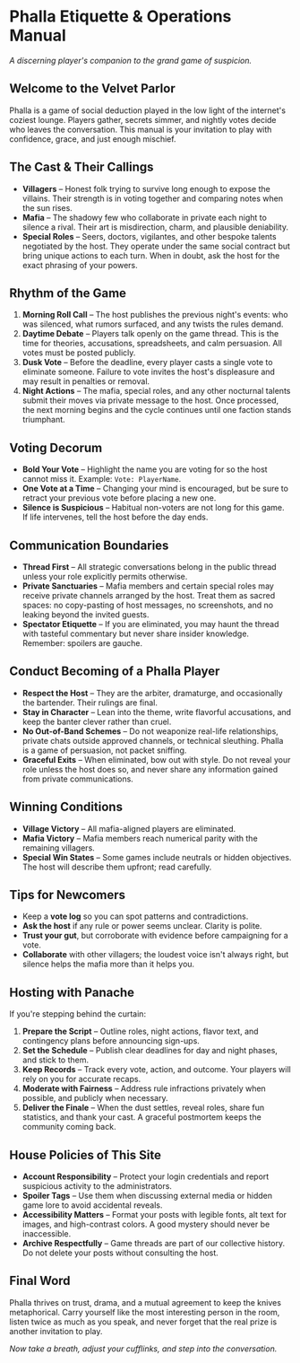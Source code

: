 # Phalla Etiquette & Operations Manual

*A discerning player's companion to the grand game of suspicion.*

## Welcome to the Velvet Parlor

Phalla is a game of social deduction played in the low light of the internet's coziest lounge. Players gather, secrets simmer, and
nightly votes decide who leaves the conversation. This manual is your invitation to play with confidence, grace, and just enough
mischief.

## The Cast & Their Callings

- **Villagers** – Honest folk trying to survive long enough to expose the villains. Their strength is in voting together and
  comparing notes when the sun rises.
- **Mafia** – The shadowy few who collaborate in private each night to silence a rival. Their art is misdirection, charm, and
  plausible deniability.
- **Special Roles** – Seers, doctors, vigilantes, and other bespoke talents negotiated by the host. They operate under the same
  social contract but bring unique actions to each turn. When in doubt, ask the host for the exact phrasing of your powers.

## Rhythm of the Game

1. **Morning Roll Call** – The host publishes the previous night's events: who was silenced, what rumors surfaced, and any twists
   the rules demand.
2. **Daytime Debate** – Players talk openly on the game thread. This is the time for theories, accusations, spreadsheets, and
   calm persuasion. All votes must be posted publicly.
3. **Dusk Vote** – Before the deadline, every player casts a single vote to eliminate someone. Failure to vote invites the host's
   displeasure and may result in penalties or removal.
4. **Night Actions** – The mafia, special roles, and any other nocturnal talents submit their moves via private message to the host.
   Once processed, the next morning begins and the cycle continues until one faction stands triumphant.

## Voting Decorum

- **Bold Your Vote** – Highlight the name you are voting for so the host cannot miss it. Example: `Vote: PlayerName`.
- **One Vote at a Time** – Changing your mind is encouraged, but be sure to retract your previous vote before placing a new one.
- **Silence is Suspicious** – Habitual non-voters are not long for this game. If life intervenes, tell the host before the day ends.

## Communication Boundaries

- **Thread First** – All strategic conversations belong in the public thread unless your role explicitly permits otherwise.
- **Private Sanctuaries** – Mafia members and certain special roles may receive private channels arranged by the host. Treat them as
  sacred spaces: no copy-pasting of host messages, no screenshots, and no leaking beyond the invited guests.
- **Spectator Etiquette** – If you are eliminated, you may haunt the thread with tasteful commentary but never share insider
  knowledge. Remember: spoilers are gauche.

## Conduct Becoming of a Phalla Player

- **Respect the Host** – They are the arbiter, dramaturge, and occasionally the bartender. Their rulings are final.
- **Stay in Character** – Lean into the theme, write flavorful accusations, and keep the banter clever rather than cruel.
- **No Out-of-Band Schemes** – Do not weaponize real-life relationships, private chats outside approved channels, or technical sleuthing.
  Phalla is a game of persuasion, not packet sniffing.
- **Graceful Exits** – When eliminated, bow out with style. Do not reveal your role unless the host does so, and never share any
  information gained from private communications.

## Winning Conditions

- **Village Victory** – All mafia-aligned players are eliminated.
- **Mafia Victory** – Mafia members reach numerical parity with the remaining villagers.
- **Special Win States** – Some games include neutrals or hidden objectives. The host will describe them upfront; read carefully.

## Tips for Newcomers

- Keep a **vote log** so you can spot patterns and contradictions.
- **Ask the host** if any rule or power seems unclear. Clarity is polite.
- **Trust your gut**, but corroborate with evidence before campaigning for a vote.
- **Collaborate** with other villagers; the loudest voice isn't always right, but silence helps the mafia more than it helps you.

## Hosting with Panache

If you're stepping behind the curtain:

1. **Prepare the Script** – Outline roles, night actions, flavor text, and contingency plans before announcing sign-ups.
2. **Set the Schedule** – Publish clear deadlines for day and night phases, and stick to them.
3. **Keep Records** – Track every vote, action, and outcome. Your players will rely on you for accurate recaps.
4. **Moderate with Fairness** – Address rule infractions privately when possible, and publicly when necessary.
5. **Deliver the Finale** – When the dust settles, reveal roles, share fun statistics, and thank your cast. A graceful postmortem keeps
   the community coming back.

## House Policies of This Site

- **Account Responsibility** – Protect your login credentials and report suspicious activity to the administrators.
- **Spoiler Tags** – Use them when discussing external media or hidden game lore to avoid accidental reveals.
- **Accessibility Matters** – Format your posts with legible fonts, alt text for images, and high-contrast colors. A good mystery
  should never be inaccessible.
- **Archive Respectfully** – Game threads are part of our collective history. Do not delete your posts without consulting the host.

## Final Word

Phalla thrives on trust, drama, and a mutual agreement to keep the knives metaphorical. Carry yourself like the most interesting
person in the room, listen twice as much as you speak, and never forget that the real prize is another invitation to play.

*Now take a breath, adjust your cufflinks, and step into the conversation.*
